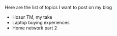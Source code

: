 Here are the list of topics I want to post on my blog

- Hosur TM, my take
- Laptop buying experiences
- Home network part 2

